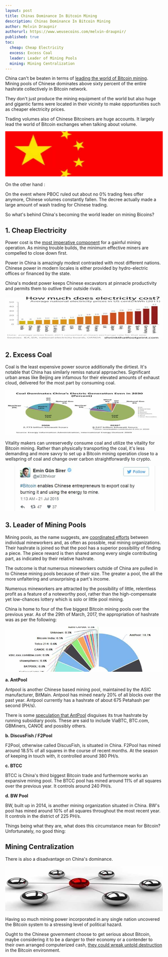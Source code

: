 ```yaml
---
layout: post
title: Chinas Dominance In Bitcoin Mining
description: Chinas Dominance In Bitcoin Mining
author: Melvin Draupnir
authorurl: https://www.weusecoins.com/melvin-draupnir/
published: true
toc:
  cheap: Cheap Electricity
  excess: Excess Coal
  leader: Leader of Mining Pools
  mining: Mining Centralization
---
```


<p>China can't be beaten in terms of <a href="/arguments-in-new-york-court-with-a-french-bitcoiner/">leading the world of Bitcoin mining</a>.  Mining pools of Chinese dominates above sixty percent of the entire hashrate collectively in Bitcoin network.  </p>

<p>They don't just produce the mining equipment of the world but also huge and gigantic farms were located in their vicinity to make opportunities such as cheaper electricity prices.</p>

<p>Trading volumes also of Chinese Bitcoiners are huge accounts. It largely lead the world of Bitcoin exchanges when talking about volume.</p>

<p><center><img src="/images/china-dominance-1.jpg" alt="china dominance"/></center></p>

<p>On the other hand :

<p>On the event where PBOC ruled out about no 0% trading fees offer anymore, Chinese volumes constantly fallen. The decree actually made a large amount of wash trading for Chinese trading.</p>

<p>So what's behind China's becoming the world leader on mining Bicoins?</p>
 
<h2 id="cheap">1. Cheap Electricity</h2>

<p>Power cost is the <a href="/reasons-why-dash-price-soar-high-exponentially/">most imperative component</a> for a gainful mining operation. As mining trouble builds, the minimum effective miners are compelled to close down first. </p>

<p>Power in China is amazingly modest contrasted with most different nations. Chinese power in modern locales is either provided by hydro-electric offices or financed by the state. </p>

<p>China's modest power keeps Chinese excavators at pinnacle productivity and permits them to outlive their outside rivals.</p>

<p><center><img src="/images/china-dominance-2.jpg" alt="china dominance"/></center></p>

<h2 id="excess">2. Excess Coal</h2>

<p>Coal is the least expensive power source additionally the dirtiest. It's notable that China has similarly remiss natural approaches. Significant urban areas like Beijing are infamous for their elevated amounts of exhaust cloud, delivered for the most part by consuming coal. </p>

<p><center><img src="/images/china-dominance-3.jpg" alt="china dominance"/></center></p>

<p>Vitality makers can unreservedly consume coal and utilize the vitality for Bitcoin mining. Rather than physically transporting the coal, it's less demanding and more savvy to set up a Bitcoin mining operation close to a wellspring of coal and change over carbon straightforwardly to crypto.</p>

<p><center><img src="/images/china-dominance-4.jpg" alt="china dominance"/></center></p>

<h2 id="leader">3. Leader of Mining Pools</h2>

<p>Mining pools, as the name suggests, are <a href="/nothing-to-worry-about-high-transaction-fees-in-bitcoin/">coordinated efforts</a> between individual mineworkers and, as often as possible, real mining organizations. Their hashrate is joined so that the pool has a superior possibility of finding a piece. The piece reward is then shared among every single contributing part, as indicated by their relative hashrate. </p>

<p>The outcome is that numerous mineworkers outside of China are pulled in to Chinese mining pools because of their size. The greater a pool, the all the more unfaltering and unsurprising a part's income. </p>

<p>Numerous mineworkers are attracted by the possibility of little, relentless profit as a feature of a noteworthy pool, rather than the high-compensate yet low-chances lottery which is solo or little pool mining. </p>

<p>China is home to four of the five biggest Bitcoin mining pools over the previous year. As of the 29th of March, 2017, the appropriation of hashrate was as per the following:</p>

<p><center><img src="/images/china-dominance-5.jpg" alt="china dominance"/></center></p>

<strong>a. AntPool</strong>

<p>Antpool is another Chinese based mining pool, maintained by the ASIC manufacturer, BitMain. Antpool has mined nearly 20% of all blocks over the past year. Antpool currently has a hashrate of about 675 Petahash per second (PH/s).</p>

<p>There is some <a href="/bitcoin-gambling-investments-612/">speculation that AntPool</a> disguises its true hashrate by running subsidiary pools. These are said to include ViaBTC, BTC.com, GBMiners, CANOE and possibly others.</p>

<strong>b. DiscusFish / F2Pool</strong>

<p>F2Pool, otherwise called DiscusFish, is situated in China. F2Pool has mined around 18.5% of all squares in the course of recent months. At the season of keeping in touch with, it controlled around 380 PH/s.</p>

<strong>c. BTCC</strong>

<p>BTCC is China's third biggest Bitcoin trade and furthermore works an expansive mining pool. The BTCC pool has mined around 11% of all squares over the previous year. It controls around 240 PH/s.</p>

<strong>d. BW Pool</strong>

<p>BW, built up in 2014, is another mining organization situated in China. BW's pool has mined around 10% of all squares throughout the most recent year. It controls in the district of 225 PH/s. </p>

<p>Things being what they are, what does this circumstance mean for Bitcoin? Unfortunately, no good thing:</p>

<h2 id="mining">Mining Centralization</h2>

<p>There is also a disadvantage on China's dominance.</p>

<p><center><img src="/images/china-dominance-6.jpg" alt="china dominance"/></center></p>

<p>Having so much mining power incorporated in any single nation uncovered the Bitcoin system to a stressing level of political hazard.</p>
 
<p>Ought to the Chinese government choose to get serious about Bitcoin, maybe considering it to be a danger to their economy or a contender to their own arranged computerized cash, <a href="/venezuela-troubles-continue-while-bitcoin-at-usd-1010/">they could wreak untold destruction</a> in the Bitcoin environment.</p>

